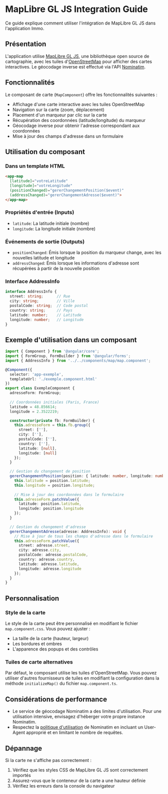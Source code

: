 # MapLibre GL JS Integration Guide

Ce guide explique comment utiliser l'intégration de MapLibre GL JS dans l'application Immo.

## Présentation

L'application utilise [MapLibre GL JS](https://maplibre.org/maplibre-gl-js-docs/api/), une bibliothèque open source de cartographie, avec les tuiles d'[OpenStreetMap](https://www.openstreetmap.org/) pour afficher des cartes interactives. Le géocodage inverse est effectué via l'API [Nominatim](https://nominatim.org/release-docs/latest/api/Reverse/).

## Fonctionnalités

Le composant de carte (`MapComponent`) offre les fonctionnalités suivantes :

- Affichage d'une carte interactive avec les tuiles OpenStreetMap
- Navigation sur la carte (zoom, déplacement)
- Placement d'un marqueur par clic sur la carte
- Récupération des coordonnées (latitude/longitude) du marqueur
- Géocodage inverse pour obtenir l'adresse correspondant aux coordonnées
- Mise à jour des champs d'adresse dans un formulaire

## Utilisation du composant

### Dans un template HTML

```html
<app-map
  [latitude]="votreLatitude"
  [longitude]="votreLongitude"
  (positionChanged)="gererChangementPosition($event)"
  (addressChanged)="gererChangementAdresse($event)">
</app-map>
```

### Propriétés d'entrée (Inputs)

- `latitude`: La latitude initiale (nombre)
- `longitude`: La longitude initiale (nombre)

### Événements de sortie (Outputs)

- `positionChanged`: Émis lorsque la position du marqueur change, avec les nouvelles latitude et longitude
- `addressChanged`: Émis lorsque les informations d'adresse sont récupérées à partir de la nouvelle position

### Interface AddressInfo

```typescript
interface AddressInfo {
  street: string;      // Rue
  city: string;        // Ville
  postalCode: string;  // Code postal
  country: string;     // Pays
  latitude: number;    // Latitude
  longitude: number;   // Longitude
}
```

## Exemple d'utilisation dans un composant

```typescript
import { Component } from '@angular/core';
import { FormGroup, FormBuilder } from '@angular/forms';
import { AddressInfo } from '../../components/map/map.component';

@Component({
  selector: 'app-exemple',
  templateUrl: './exemple.component.html'
})
export class ExempleComponent {
  adresseForm: FormGroup;
  
  // Coordonnées initiales (Paris, France)
  latitude = 48.856614;
  longitude = 2.3522219;

  constructor(private fb: FormBuilder) {
    this.adresseForm = this.fb.group({
      street: [''],
      city: [''],
      postalCode: [''],
      country: [''],
      latitude: [null],
      longitude: [null]
    });
  }

  // Gestion du changement de position
  gererChangementPosition(position: { latitude: number, longitude: number }): void {
    this.latitude = position.latitude;
    this.longitude = position.longitude;
    
    // Mise à jour des coordonnées dans le formulaire
    this.adresseForm.patchValue({
      latitude: position.latitude,
      longitude: position.longitude
    });
  }

  // Gestion du changement d'adresse
  gererChangementAdresse(adresse: AddressInfo): void {
    // Mise à jour de tous les champs d'adresse dans le formulaire
    this.adresseForm.patchValue({
      street: adresse.street,
      city: adresse.city,
      postalCode: adresse.postalCode,
      country: adresse.country,
      latitude: adresse.latitude,
      longitude: adresse.longitude
    });
  }
}
```

## Personnalisation

### Style de la carte

Le style de la carte peut être personnalisé en modifiant le fichier `map.component.css`. Vous pouvez ajuster :

- La taille de la carte (hauteur, largeur)
- Les bordures et ombres
- L'apparence des popups et des contrôles

### Tuiles de carte alternatives

Par défaut, le composant utilise les tuiles d'OpenStreetMap. Vous pouvez utiliser d'autres fournisseurs de tuiles en modifiant la configuration dans la méthode `initializeMap()` du fichier `map.component.ts`.

## Considérations de performance

- Le service de géocodage Nominatim a des limites d'utilisation. Pour une utilisation intensive, envisagez d'héberger votre propre instance Nominatim.
- Respectez la [politique d'utilisation](https://operations.osmfoundation.org/policies/nominatim/) de Nominatim en incluant un User-Agent approprié et en limitant le nombre de requêtes.

## Dépannage

Si la carte ne s'affiche pas correctement :

1. Vérifiez que les styles CSS de MapLibre GL JS sont correctement importés
2. Assurez-vous que le conteneur de la carte a une hauteur définie
3. Vérifiez les erreurs dans la console du navigateur
